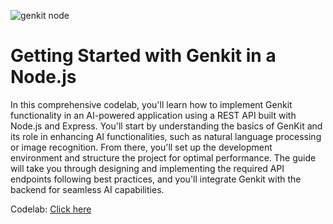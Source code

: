 ![genkit node](https://github.com/user-attachments/assets/537216e1-d520-4bf1-bf27-048722183b0b)

# Getting Started with Genkit in a Node.js 
In this comprehensive codelab, you'll learn how to implement Genkit functionality in an AI-powered application using a REST API built with Node.js and Express. You'll start by understanding the basics of GenKit and its role in enhancing AI functionalities, such as natural language processing or image recognition. From there, you'll set up the development environment and structure the project for optimal performance. The guide will take you through designing and implementing the required API endpoints following best practices, and you'll integrate Genkit with the backend for seamless AI capabilities.

Codelab: [Click here](https://gradus.dev/labs/getting-started-with-genkit-in-a-node.js-x3rbZk)
